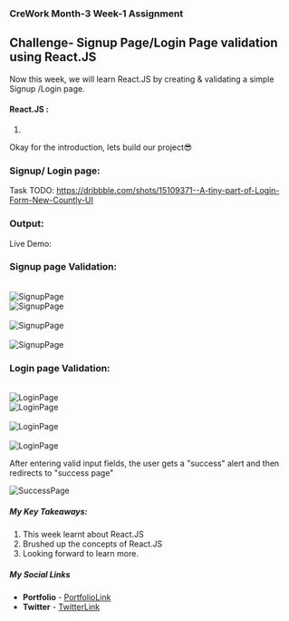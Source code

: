 ### CreWork Month-3 Week-1 Assignment

## Challenge- Signup Page/Login Page validation using React.JS

Now this week, we will learn React.JS by creating & validating a simple Signup /Login page.


#### React.JS :
1.

Okay for the introduction, lets build our project😎

### Signup/ Login page:

Task TODO: https://dribbble.com/shots/15109371--A-tiny-part-of-Login-Form-New-Countly-UI

### Output:
Live Demo:  

### Signup page Validation:
<br/>

<img src="" alt="SignupPage">

<br/>


<img src="" alt="SignupPage">

<br/>

<br/>

<img src="" alt="SignupPage">

<br/>
<br/>

<img src="" alt="SignupPage">

<br/>

### Login page Validation:
<br/>

<img src="" alt="LoginPage">

<br/>


<img src="" alt="LoginPage">

<br/>

<br/>

<img src="" alt="LoginPage">

<br/>
<br/>

<img src="" alt="LoginPage">

<br/>

After entering valid input fields, the user gets a "success" alert and then redirects to "success page"
<br/>

<img src="" alt="SuccessPage">

<br/>


##### **My Key Takeaways:**
1. This week learnt about React.JS
2. Brushed up the concepts of React.JS
3. Looking forward to learn more.


##### **My Social Links**

- **Portfolio**  - [PortfolioLink](https://sabiya.netlify.app/)
- **Twitter** - [TwitterLink](https://twitter.com/nerd_fswd)
